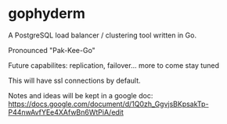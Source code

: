 # gophyderm
A PostgreSQL load balancer / clustering tool written in Go.

Pronounced "Pak-Kee-Go"

Future capabilites: replication, failover... more to come stay tuned

This will have ssl connections by default.

Notes and ideas will be kept in a google doc: https://docs.google.com/document/d/1Q0zh_GgvjsBKpsakTp-P44nwAvfYEe4XAfwBn6WtPiA/edit
